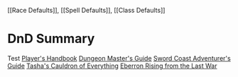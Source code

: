 [[Race Defaults]], [[Spell Defaults]], [[Class Defaults]]
# DnD Summary
Test
[Player's Handbook](https://drive.google.com/file/d/1rD1Ke35kBk82B2rK01WQaz0PWXP9-P7s/view?usp=drive_link "https://drive.google.com/file/d/1rD1Ke35kBk82B2rK01WQaz0PWXP9-P7s/view?usp=drive_link")
[Dungeon Master's Guide](https://drive.google.com/file/d/1eT4-rS67vv1XNthGvaFwK-7-eKhTTUMT/view?usp=drive_link "https://drive.google.com/file/d/1eT4-rS67vv1XNthGvaFwK-7-eKhTTUMT/view?usp=drive_link")
[Sword Coast Adventurer's Guide](https://drive.google.com/file/d/1g6XEgMFD3UKlmDtUX76JDXobuArDDuMN/view?usp=drive_link "https://drive.google.com/file/d/1g6XEgMFD3UKlmDtUX76JDXobuArDDuMN/view?usp=drive_link")
[Tasha's Cauldron of Everything](https://drive.google.com/file/d/1U4ci4w7giAirMoSdtE7joE_oKSh5WQVi/view?usp=drive_link "https://drive.google.com/file/d/1U4ci4w7giAirMoSdtE7joE_oKSh5WQVi/view?usp=drive_link")
[Eberron Rising from the Last War](https://drive.google.com/file/d/1UCRmxM4oKqAJMVO4ZlAz5d2mypxV0Q19/view?usp=drive_link)